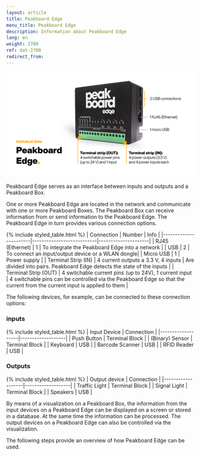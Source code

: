```yaml
---
layout: article
title: Peakboard Edge
menu_title: Peakboard Edge 
description: Information about Peakboard Edge
lang: en
weight: 2700
ref: dat-2700
redirect_from:
---
```


![Peakboard Edge](/assets/images/data-sources/peakboard-edge/peakboard-edge_technical-details_en.png)

Peakboard Edge serves as an interface between inputs and outputs and a Peakboard Box. 

One or more Peakboard Edge are located in the network and communicate with one or more Peakboard Boxes. The Peakboard Box can receive information from or send information to the Peakboard Edge. The Peakboard Edge in turn provides various connection options.

{% include styled_table.html %}
| Connection | Number | Info |
|-----------------------|---------------------------|---------------------|
| RJ45 (Ethernet) | 1 | To integrate the Peakboard Edge into a network |
| USB | 2 | To connect an input/output device or a WLAN dongle|
| Micro USB | 1 | Power supply |
| Terminal Strip (IN) | 4 current outputs a 3.3 V, 4 inputs | Are divided into pairs. Peakboard Edge detects the state of the inputs |
| Terminal Strip (OUT) | 4 switchable current pins (up to 24V), 1 current input | 4 switchable pins can be controlled via the Peakboard Edge so that the current from the current input is applied to them |


The following devices, for example, can be connected to these connection options:


### inputs

{% include styled_table.html %}
| Input Device | Connection |
|-------------------|-------------------|
| Push Button | Terminal Block |
| (Binary) Sensor | Terminal Block |
| Keyboard | USB |
| Barcode Scanner | USB |
| RFID Reader | USB |


### Outputs

{% include styled_table.html %}
| Output device | Connection |
|-------------------|-------------------|
| Traffic Light | Terminal Block |
| Signal Light | Terminal Block |
| Speakers | USB |


By means of a visualization on a Peakboard Box, the information from the input devices on a Peakboard Edge can be displayed on a screen or stored in a database. At the same time the information can be processed. The output devices on a Peakboard Edge can also be controlled via the visualization. 

The following steps provide an overview of how Peakboard Edge can be used.